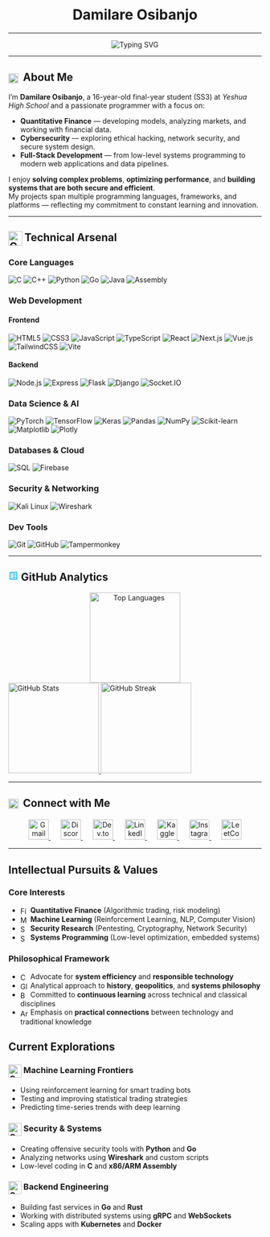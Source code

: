 
<h1 align="center ">Damilare Osibanjo</h1>

---

<p align="center">
  <img src="https://readme-typing-svg.demolab.com?font=Fira+Code&weight=600&size=22&duration=4000&pause=1000&color=5865F2&center=true&vCenter=true&width=600&lines=Quantitative+Finance+Researcher;Full-Stack+Alchemist;Cybersecurity+Enthusiast;Data+Science+Explorer" alt="Typing SVG" />
</p>

---
## <img src="https://www.svgrepo.com/show/475026/about.svg" width="20" height="20" alt="Contacts Icon" style="vertical-align:middle; margin-right:4px;"> About Me

I’m **Damilare Osibanjo**, a 16-year-old final-year student (SS3) at *Yeshua High School* and a passionate programmer with a focus on:

- **Quantitative Finance** — developing models, analyzing markets, and working with financial data.  
- **Cybersecurity** — exploring ethical hacking, network security, and secure system design.  
- **Full-Stack Development** — from low-level systems programming to modern web applications and data pipelines.

I enjoy **solving complex problems**, **optimizing performance**, and **building systems that are both secure and efficient**.  
My projects span multiple programming languages, frameworks, and platforms — reflecting my commitment to constant learning and innovation.


---

## <img src="https://www.svgrepo.com/show/379973/code-tech-dev.svg" width="28" height="29" alt="Contacts Icon" style="vertical-align:middle; margin-right:4px;">Technical Arsenal


### **Core Languages**
![C](https://img.shields.io/badge/C-A8B9CC?style=for-the-badge&logo=c&logoColor=white&labelColor=0d1117)
![C++](https://img.shields.io/badge/C++-00599C?style=for-the-badge&logo=c%2B%2B&logoColor=white&labelColor=0d1117)
![Python](https://img.shields.io/badge/Python-3776AB?style=for-the-badge&logo=python&logoColor=white&labelColor=0d1117)
![Go](https://img.shields.io/badge/Go-00ADD8?style=for-the-badge&logo=go&logoColor=white&labelColor=0d1117)
![Java](https://img.shields.io/badge/Java-007396?style=for-the-badge&logo=java&logoColor=white&labelColor=0d1117)
![Assembly](https://img.shields.io/badge/Assembly-x86/ARM-6E4C13?style=for-the-badge&logo=gnu&logoColor=white&labelColor=0d1117)

### **Web Development**
#### Frontend
![HTML5](https://img.shields.io/badge/HTML5-E34F26?style=for-the-badge&logo=html5&logoColor=white&labelColor=0d1117)
![CSS3](https://img.shields.io/badge/CSS3-1572B6?style=for-the-badge&logo=css3&logoColor=white&labelColor=0d1117)
![JavaScript](https://img.shields.io/badge/JavaScript-F7DF1E?style=for-the-badge&logo=javascript&logoColor=black&labelColor=0d1117)
![TypeScript](https://img.shields.io/badge/TypeScript-3178C6?style=for-the-badge&logo=typescript&logoColor=white&labelColor=0d1117)
![React](https://img.shields.io/badge/React-61DAFB?style=for-the-badge&logo=react&logoColor=white&labelColor=0d1117)
![Next.js](https://img.shields.io/badge/Next.js-000000?style=for-the-badge&logo=next.js&logoColor=white&labelColor=0d1117)
![Vue.js](https://img.shields.io/badge/Vue.js-4FC08D?style=for-the-badge&logo=vue.js&logoColor=white&labelColor=0d1117)
![TailwindCSS](https://img.shields.io/badge/TailwindCSS-38B2AC?style=for-the-badge&logo=tailwind-css&logoColor=white&labelColor=0d1117)
![Vite](https://img.shields.io/badge/Vite-646CFF?style=for-the-badge&logo=vite&logoColor=white&labelColor=0d1117)

#### Backend
![Node.js](https://img.shields.io/badge/Node.js-339933?style=for-the-badge&logo=node.js&logoColor=white&labelColor=0d1117)
![Express](https://img.shields.io/badge/Express.js-000000?style=for-the-badge&logo=express&logoColor=white&labelColor=0d1117)
![Flask](https://img.shields.io/badge/Flask-000000?style=for-the-badge&logo=flask&logoColor=white&labelColor=0d1117)
![Django](https://img.shields.io/badge/Django-092E20?style=for-the-badge&logo=django&logoColor=white&labelColor=0d1117)
![Socket.IO](https://img.shields.io/badge/Socket.IO-010101?style=for-the-badge&logo=socket.io&logoColor=white&labelColor=0d1117)

### **Data Science & AI**
![PyTorch](https://img.shields.io/badge/PyTorch-EE4C2C?style=for-the-badge&logo=pytorch&logoColor=white&labelColor=0d1117)
![TensorFlow](https://img.shields.io/badge/TensorFlow-FF6F00?style=for-the-badge&logo=tensorflow&logoColor=white&labelColor=0d1117)
![Keras](https://img.shields.io/badge/Keras-D00000?style=for-the-badge&logo=keras&logoColor=white&labelColor=0d1117)
![Pandas](https://img.shields.io/badge/Pandas-150458?style=for-the-badge&logo=pandas&logoColor=white&labelColor=0d1117)
![NumPy](https://img.shields.io/badge/NumPy-013243?style=for-the-badge&logo=numpy&logoColor=white&labelColor=0d1117)
![Scikit-learn](https://img.shields.io/badge/Scikit_Learn-F7931E?style=for-the-badge&logo=scikit-learn&logoColor=white&labelColor=0d1117)
![Matplotlib](https://img.shields.io/badge/Matplotlib-ffffff?style=for-the-badge&logo=matplotlib&logoColor=black&labelColor=0d1117)
![Plotly](https://img.shields.io/badge/Plotly-3F4F75?style=for-the-badge&logo=plotly&logoColor=white&labelColor=0d1117)

### **Databases & Cloud**
![SQL](https://img.shields.io/badge/SQL-4479A1?style=for-the-badge&logo=mysql&logoColor=white&labelColor=0d1117)
![Firebase](https://img.shields.io/badge/Firebase-FFCA28?style=for-the-badge&logo=firebase&logoColor=black&labelColor=0d1117)

### **Security & Networking**
![Kali Linux](https://img.shields.io/badge/Kali_Linux-557C94?style=for-the-badge&logo=kalilinux&logoColor=white&labelColor=0d1117)
![Wireshark](https://img.shields.io/badge/Wireshark-1679A7?style=for-the-badge&logo=wireshark&logoColor=white&labelColor=0d1117)

### **Dev Tools**
![Git](https://img.shields.io/badge/Git-F05032?style=for-the-badge&logo=git&logoColor=white&labelColor=0d1117)
![GitHub](https://img.shields.io/badge/GitHub-181717?style=for-the-badge&logo=github&logoColor=white&labelColor=0d1117)
![Tampermonkey](https://img.shields.io/badge/Tampermonkey-00485B?style=for-the-badge&logo=tampermonkey&logoColor=white&labelColor=0d1117)

---

## <svg xmlns="http://www.w3.org/2000/svg" width="20" height="20" fill="#00AEEF" viewBox="0 0 24 24"><path d="M3 3v18h18V3H3zm16 16H5V5h14v14zM7 15h2v2H7v-2zm0-4h2v2H7v-2zm0-4h2v2H7V7zm4 8h6v2h-6v-2zm0-4h6v2h-6v-2zm0-4h6v2h-6V7z"/></svg> GitHub Analytics

<div align="center">

<a href="https://github.com/Dev-Dami">
  <img 
    src="https://github-readme-stats.vercel.app/api/top-langs/?username=Dev-Dami&layout=compact&hide_border=true&bg_color=0D1117&title_color=00AEEF&text_color=E4E4E4&icon_color=00AEEF&cache_seconds=50&hide=css" 
    height="180px" 
    alt="Top Languages"
  />
</a>
</div>


<!-- GitHub Stats -->
<a href="https://github.com/Dev-Dami">
  <img 
    src="https://github-readme-stats.vercel.app/api?username=Dev-Dami&show_icons=true&count_private=true&hide_border=true&hide_title=false&bg_color=0D1117&title_color=00AEEF&text_color=E4E4E4&icon_color=00AEEF" 
    height="180px" 
    alt="GitHub Stats"
  />
</a>


<!-- Streak Stats -->
<a href="https://github.com/Dev-Dami">
  <img 
    src="https://streak-stats.demolab.com?user=Dev-Dami&theme=highcontrast&hide_border=true&background=0D1117&ring=00AEEF&fire=00AEEF&currStreakLabel=00AEEF&sideNums=E4E4E4&currStreakNum=E4E4E4&sideLabels=E4E4E4&dates=888888" 
    height="180px" 
    alt="GitHub Streak"
  />
</a>

</div>

---
## <img src="https://www.svgrepo.com/show/450420/contacts.svg" width="20" height="20" alt="Contacts Icon" style="vertical-align:middle; margin-right:4px;"> Connect with Me

<div align="center" style="margin-top: 20px;">
  
  <!-- Email -->
  <a href="mailto:damiosi5banjo@gmail.com" aria-label="Email Damilare Osibanjo">
    <img src="https://www.svgrepo.com/show/303161/gmail-icon-logo.svg" 
         alt="Gmail" 
         height="40" width="40" />
  </a>

  <!-- Discord -->
  <a href="https://discord.gg/garpfisher" aria-label="Discord Server" style="margin-left: 20px;">
    <img src="https://www.svgrepo.com/show/353655/discord-icon.svg" 
         alt="Discord" 
         height="40" width="40" />
  </a>

  <!-- Dev.to -->
  <a href="https://dev.to/devdami" aria-label="Dev.to Profile" style="margin-left: 20px;">
    <img src="https://d2fltix0v2e0sb.cloudfront.net/dev-badge.svg" 
         alt="Dev.to" 
         height="40" width="40" />
  </a>

  <!-- LinkedIn -->
  <a href="https://linkedin.com/in/damilare-osibanjo" aria-label="LinkedIn Profile" style="margin-left: 20px;">
    <img src="https://www.svgrepo.com/show/475661/linkedin-color.svg" 
         alt="LinkedIn" 
         height="40" width="40" />
  </a>

  <!-- Kaggle -->
  <a href="https://kaggle.com/damilareosibanjo" aria-label="Kaggle Profile" style="margin-left: 20px;">
    <img src="https://raw.githubusercontent.com/rahuldkjain/github-profile-readme-generator/master/src/images/icons/Social/kaggle.svg" 
         alt="Kaggle" 
         height="40" width="40" />
  </a>

  <!-- Instagram -->
  <a href="https://instagram.com/nulleddami" aria-label="Instagram Profile" style="margin-left: 20px;">
    <img src="https://www.svgrepo.com/show/494174/instagram.svg" 
         alt="Instagram" 
         height="40" width="40" style="border-radius: 10%;" />
  </a>

  <!-- LeetCode -->
  <a href="https://www.leetcode.com/dev-dami" aria-label="LeetCode Profile" style="margin-left: 20px;">
    <img src="https://raw.githubusercontent.com/simple-icons/simple-icons/develop/icons/leetcode.svg" 
         alt="LeetCode" 
         height="40" width="40" />
  </a>

</div>

-----

## Intellectual Pursuits & Values

### **Core Interests**
- <img src="https://cdn.jsdelivr.net/npm/heroicons@2.0.13/24/outline/currency-dollar.svg" alt="Finance Icon" width="16" height="16" style="vertical-align: middle;"/> **Quantitative Finance** (Algorithmic trading, risk modeling)  
- <img src="https://cdn.jsdelivr.net/npm/heroicons@2.0.13/24/outline/light-bulb.svg" alt="ML Icon" width="16" height="16" style="vertical-align: middle;"/> **Machine Learning** (Reinforcement Learning, NLP, Computer Vision)  
- <img src="https://cdn.jsdelivr.net/npm/heroicons@2.0.13/24/outline/shield-check.svg" alt="Security Icon" width="16" height="16" style="vertical-align: middle;"/> **Security Research** (Pentesting, Cryptography, Network Security)  
- <img src="https://cdn.jsdelivr.net/npm/heroicons@2.0.13/24/outline/server.svg" alt="Systems Icon" width="16" height="16" style="vertical-align: middle;"/> **Systems Programming** (Low-level optimization, embedded systems)  


### **Philosophical Framework**
- <img src="https://cdn.jsdelivr.net/npm/heroicons@2.0.13/24/outline/cog.svg" alt="Cog Icon" width="16" height="16" style="vertical-align: middle;"/> Advocate for **system efficiency** and **responsible technology**
- <img src="https://cdn.jsdelivr.net/npm/heroicons@2.0.13/24/outline/globe-alt.svg" alt="Globe Icon" width="16" height="16" style="vertical-align: middle;"/> Analytical approach to **history**, **geopolitics**, and **systems philosophy**
- <img src="https://cdn.jsdelivr.net/npm/heroicons@2.0.13/24/outline/book-open.svg" alt="Book Icon" width="16" height="16" style="vertical-align: middle;"/> Committed to **continuous learning** across technical and classical disciplines
- <img src="https://cdn.jsdelivr.net/npm/heroicons@2.0.13/24/outline/arrows-right-left.svg" alt="Arrows Icon" width="16" height="16" style="vertical-align: middle;"/> Emphasis on **practical connections** between technology and traditional knowledge

## Current Explorations

### <img src="https://www.svgrepo.com/show/340628/machine-learning-model.svg" alt="Cog Icon" width="26" height="26" style="vertical-align: middle;"/> Machine Learning Frontiers
- Using reinforcement learning for smart trading bots  
- Testing and improving statistical trading strategies  
- Predicting time-series trends with deep learning

### <img src="https://www.svgrepo.com/show/498388/security-safe.svg" alt="Cog Icon" width="26" height="26" style="vertical-align: middle;"/> Security & Systems
- Creating offensive security tools with **Python** and **Go**  
- Analyzing networks using **Wireshark** and custom scripts  
- Low-level coding in **C** and **x86/ARM Assembly**

### <img src="https://www.svgrepo.com/show/340122/datastore.svg" alt="Cog Icon" width="26" height="26" style="vertical-align: middle;"/> Backend Engineering
- Building fast services in **Go** and **Rust**  
- Working with distributed systems using **gRPC** and **WebSockets**  
- Scaling apps with **Kubernetes** and **Docker**
